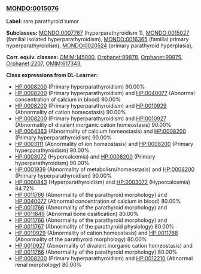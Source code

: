 
### [MONDO:0015076](http://purl.obolibrary.org/obo/MONDO_0015076)
**Label:** rare parathyroid tumor

**Subclasses:** [MONDO:0007767](http://purl.obolibrary.org/obo/MONDO_0007767) (hyperparathyroidism 1), [MONDO:0015027](http://purl.obolibrary.org/obo/MONDO_0015027) (familial isolated hyperparathyroidism), [MONDO:0016365](http://purl.obolibrary.org/obo/MONDO_0016365) (familial primary hyperparathyroidism), [MONDO:0020524](http://purl.obolibrary.org/obo/MONDO_0020524) (primary parathyroid hyperplasia), 

**Corr. equiv. classes:** [OMIM:145000](http://purl.obolibrary.org/obo/OMIM_145000), [Orphanet:99878](http://www.orpha.net/ORDO/Orphanet_99878), [Orphanet:99879](http://www.orpha.net/ORDO/Orphanet_99879), [Orphanet:2207](http://www.orpha.net/ORDO/Orphanet_2207), [OMIM:617343](http://purl.obolibrary.org/obo/OMIM_617343), 

**Class expressions from DL-Learner:**

- [HP:0008200](http://purl.obolibrary.org/obo/HP_0008200) (Primary hyperparathyroidism) 90.00%
- [HP:0008200](http://purl.obolibrary.org/obo/HP_0008200) (Primary hyperparathyroidism) and [HP:0040077](http://purl.obolibrary.org/obo/HP_0040077) (Abnormal concentration of calcium in blood) 90.00%
- [HP:0008200](http://purl.obolibrary.org/obo/HP_0008200) (Primary hyperparathyroidism) and [HP:0010929](http://purl.obolibrary.org/obo/HP_0010929) (Abnormality of cation homeostasis) 90.00%
- [HP:0008200](http://purl.obolibrary.org/obo/HP_0008200) (Primary hyperparathyroidism) and [HP:0010927](http://purl.obolibrary.org/obo/HP_0010927) (Abnormality of divalent inorganic cation homeostasis) 90.00%
- [HP:0004363](http://purl.obolibrary.org/obo/HP_0004363) (Abnormality of calcium homeostasis) and [HP:0008200](http://purl.obolibrary.org/obo/HP_0008200) (Primary hyperparathyroidism) 90.00%
- [HP:0003111](http://purl.obolibrary.org/obo/HP_0003111) (Abnormality of ion homeostasis) and [HP:0008200](http://purl.obolibrary.org/obo/HP_0008200) (Primary hyperparathyroidism) 90.00%
- [HP:0003072](http://purl.obolibrary.org/obo/HP_0003072) (Hypercalcemia) and [HP:0008200](http://purl.obolibrary.org/obo/HP_0008200) (Primary hyperparathyroidism) 90.00%
- [HP:0001939](http://purl.obolibrary.org/obo/HP_0001939) (Abnormality of metabolism/homeostasis) and [HP:0008200](http://purl.obolibrary.org/obo/HP_0008200) (Primary hyperparathyroidism) 90.00%
- [HP:0000843](http://purl.obolibrary.org/obo/HP_0000843) (Hyperparathyroidism) and [HP:0003072](http://purl.obolibrary.org/obo/HP_0003072) (Hypercalcemia) 84.72%
- [HP:0011766](http://purl.obolibrary.org/obo/HP_0011766) (Abnormality of the parathyroid morphology) and [HP:0040077](http://purl.obolibrary.org/obo/HP_0040077) (Abnormal concentration of calcium in blood) 80.00%
- [HP:0011766](http://purl.obolibrary.org/obo/HP_0011766) (Abnormality of the parathyroid morphology) and [HP:0011849](http://purl.obolibrary.org/obo/HP_0011849) (Abnormal bone ossification) 80.00%
- [HP:0011766](http://purl.obolibrary.org/obo/HP_0011766) (Abnormality of the parathyroid morphology) and [HP:0011767](http://purl.obolibrary.org/obo/HP_0011767) (Abnormality of the parathyroid physiology) 80.00%
- [HP:0010929](http://purl.obolibrary.org/obo/HP_0010929) (Abnormality of cation homeostasis) and [HP:0011766](http://purl.obolibrary.org/obo/HP_0011766) (Abnormality of the parathyroid morphology) 80.00%
- [HP:0010927](http://purl.obolibrary.org/obo/HP_0010927) (Abnormality of divalent inorganic cation homeostasis) and [HP:0011766](http://purl.obolibrary.org/obo/HP_0011766) (Abnormality of the parathyroid morphology) 80.00%
- [HP:0008200](http://purl.obolibrary.org/obo/HP_0008200) (Primary hyperparathyroidism) and [HP:0012210](http://purl.obolibrary.org/obo/HP_0012210) (Abnormal renal morphology) 80.00%


